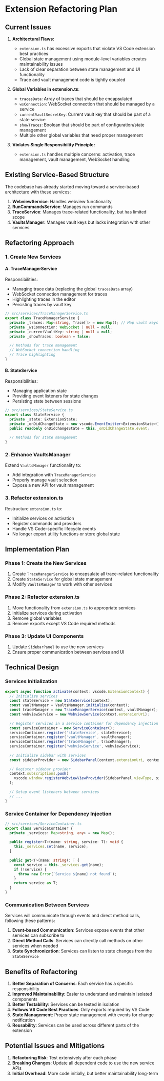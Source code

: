 # Extension Refactoring Plan

## Current Issues

1. **Architectural Flaws:**
   - `extension.ts` has excessive exports that violate VS Code extension best practices
   - Global state management using module-level variables creates maintainability issues
   - Lack of clear separation between state management and UI functionality
   - Trace and vault management code is tightly coupled

2. **Global Variables in extension.ts:**
   - `tracesData`: Array of traces that should be encapsulated
   - `wsConnection`: WebSocket connection that should be managed by a service
   - `currentVaultSecretKey`: Current vault key that should be part of a state service
   - `showTraces`: Boolean that should be part of configuration/state management
   - Multiple other global variables that need proper management

3. **Violates Single Responsibility Principle:**
   - `extension.ts` handles multiple concerns: activation, trace management, vault management, WebSocket handling

## Existing Service-Based Structure

The codebase has already started moving toward a service-based architecture with these services:

1. **WebviewService**: Handles webview functionality
2. **RunCommandsService**: Manages run commands
3. **TraceService**: Manages trace-related functionality, but has limited scope
4. **VaultsManager**: Manages vault keys but lacks integration with other services

## Refactoring Approach

### 1. Create New Services

#### A. TraceManagerService

Responsibilities:
- Managing trace data (replacing the global `tracesData` array)
- WebSocket connection management for traces
- Highlighting traces in the editor
- Persisting traces by vault key

```typescript
// src/services/TraceManagerService.ts
export class TraceManagerService {
  private _traces: Map<string, Trace[]> = new Map(); // Map vault keys to their traces
  private _wsConnection: WebSocket | null = null;
  private _currentVaultKey: string | null = null;
  private _showTraces: boolean = false;
  
  // Methods for trace management
  // WebSocket connection handling
  // Trace highlighting
}
```

#### B. StateService

Responsibilities:
- Managing application state
- Providing event listeners for state changes
- Persisting state between sessions

```typescript
// src/services/StateService.ts
export class StateService {
  private _state: ExtensionState;
  private _onDidChangeState = new vscode.EventEmitter<ExtensionState>();
  public readonly onDidChangeState = this._onDidChangeState.event;
  
  // Methods for state management
}
```

### 2. Enhance VaultsManager

Extend `VaultsManager` functionality to:
- Add integration with `TraceManagerService`
- Properly manage vault selection
- Expose a new API for vault management

### 3. Refactor extension.ts

Restructure `extension.ts` to:
- Initialize services on activation
- Register commands and providers
- Handle VS Code-specific lifecycle events
- No longer export utility functions or store global state

## Implementation Plan

### Phase 1: Create the New Services

1. Create `TraceManagerService` to encapsulate all trace-related functionality
2. Create `StateService` for global state management
3. Modify `VaultsManager` to work with other services

### Phase 2: Refactor extension.ts

1. Move functionality from `extension.ts` to appropriate services
2. Initialize services during activation
3. Remove global variables
4. Remove exports except VS Code required methods

### Phase 3: Update UI Components

1. Update `SidebarPanel` to use the new services
2. Ensure proper communication between services and UI

## Technical Design

### Services Initialization

```typescript
export async function activate(context: vscode.ExtensionContext) {
  // Initialize services
  const stateService = new StateService(context);
  const vaultManager = VaultsManager.initialize(context);
  const traceManager = new TraceManagerService(context, vaultManager);
  const webviewService = new WebviewService(context.extensionUri);
  
  // Register services in a service container for dependency injection
  const serviceContainer = new ServiceContainer();
  serviceContainer.register('stateService', stateService);
  serviceContainer.register('vaultManager', vaultManager);
  serviceContainer.register('traceManager', traceManager);
  serviceContainer.register('webviewService', webviewService);
  
  // Initialize sidebar with services
  const sidebarProvider = new SidebarPanel(context.extensionUri, context, serviceContainer);
  
  // Register sidebar provider
  context.subscriptions.push(
    vscode.window.registerWebviewViewProvider(SidebarPanel.viewType, sidebarProvider)
  );
  
  // Setup event listeners between services
  // ...
}
```

### Service Container for Dependency Injection

```typescript
// src/services/ServiceContainer.ts
export class ServiceContainer {
  private _services: Map<string, any> = new Map();
  
  public register<T>(name: string, service: T): void {
    this._services.set(name, service);
  }
  
  public get<T>(name: string): T {
    const service = this._services.get(name);
    if (!service) {
      throw new Error(`Service ${name} not found`);
    }
    return service as T;
  }
}
```

### Communication Between Services

Services will communicate through events and direct method calls, following these patterns:

1. **Event-based Communication**: Services expose events that other services can subscribe to
2. **Direct Method Calls**: Services can directly call methods on other services when needed
3. **State Synchronization**: Services can listen to state changes from the `StateService`

## Benefits of Refactoring

1. **Better Separation of Concerns**: Each service has a specific responsibility
2. **Improved Maintainability**: Easier to understand and maintain isolated components
3. **Better Testability**: Services can be tested in isolation
4. **Follows VS Code Best Practices**: Only exports required by VS Code
5. **State Management**: Proper state management with events for change notification
6. **Reusability**: Services can be used across different parts of the extension

## Potential Issues and Mitigations

1. **Refactoring Risk**: Test extensively after each phase
2. **Breaking Changes**: Update all dependent code to use the new service APIs
3. **Initial Overhead**: More code initially, but better maintainability long-term
